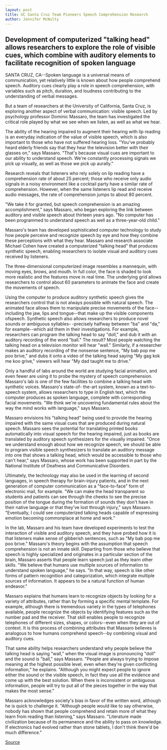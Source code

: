 ```yaml
---
layout: post
title: UC Santa Cruz Team Pioneers Speech Comprehension Research
author: Jennifer McNulty
---
```


## Development of computerized "talking head" allows researchers to  explore the role of visible cues, which combine with auditory  elements to facilitate recognition of spoken language

SANTA CRUZ, CA--Spoken language is a universal means of  communication, yet relatively little is known about how people  comprehend speech. Auditory cues clearly play a role in speech  comprehension, with variables such as pitch, duration, and loudness  contributing to the understanding of verbal messages.

But a team of researchers at the University of California,  Santa Cruz, is exploring another aspect of verbal communication:  visible speech. Led by psychology professor Dominic Massaro, the  team has investigated the critical role played by what we see when  we listen, as well as what we hear.

The ability of the hearing impaired to augment their hearing  with lip reading is an everyday indication of the value of visible  speech, which is also important to those who have not suffered  hearing loss. "You've probably heard elderly friends say that they  hear the television better with their glasses on," says Massaro.  "That's because visual cues are important to our ability to  understand speech. We're constantly processing signals we pick up  visually, as well as those we pick up aurally."

Research reveals that listeners who rely solely on lip reading  have a comprehension rate of about 25 percent; those who receive  only audio signals in a noisy environment like a cocktail party have a  similar rate of comprehension. However, when the same listeners lip  read and receive audio messages, the rate of comprehension jumps  to about 80 percent.

"We take it for granted, but speech comprehension is an  amazing accomplishment," says Massaro, who began exploring the  link between auditory and visible speech about thirteen years ago.  "No computer has been programmed to understand speech as well as  a three-year-old child."

Massaro's team has developed sophisticated computer  technology to study how people perceive and recognize speech by eye  and how they combine these perceptions with what they hear.  Massaro and research associate Michael Cohen have created a  computerized "talking head" that produces synthetic speech, enabling  researchers to isolate visual and auditory cues received by  listeners.

The three-dimensional computerized image resembles a  mannequin, with moving eyes, brows, and mouth. In full color, the  face is shaded to look more realistic and the features move in real  time. The underlying grid allows researchers to control about 60  parameters to animate the face and create the movements of speech.

Using the computer to produce auditory synthetic speech gives  the researchers control that is not always possible with natural  speech. The animated face allows them to manipulate precise  movements of the face--including the jaw, lips and tongue--that  make up the visible components ofspeech. Synthetic speech also  allows researchers to produce novel sounds or ambiguous syllables- -precisely halfway between "ba" and "da," for example--which aid  them in their investigations. For example, researchers can program  the talking head to say "doll," and dub it with an auditory recording  of the word "ball." The result? Most people watching the talking head  on a television monitor will hear "wall." Similarly, if a researcher  makes an auditory recording of the nonsense sentence, "My bab pop  me poo brive," and dubs it onto a video of the talking head saying "My  gag kok me koo grive," viewers will hear "My dad taught me to drive."

Only a handful of labs around the world are studying facial  animation, and even fewer are using it to probe the mystery of  speech comprehension. Massaro's lab is one of the few facilities to  combine a talking head with synthetic voices. Massaro's state-of- the-art system, known as a text-to-speech system, allows  researchers to type in English text, which the computer produces as  spoken language, complete with corresponding facial movements.  "We think we're uncovering fundamental rules about the way the  mind works with language," says Massaro.

Massaro envisions his "talking head" being used to provide the  hearing impaired with the same visual cues that are produced during  natural speech. Massaro sees the potential for translating printed  books automatically into visual speech for the hearing impaired,  just as books are translated by auditory speech synthesizers for the  visually impaired. "Once we understand enough about how we  recognize speech, we should be able to program visible speech  synthesizers to translate an auditory message into one that shows a  talking head, which would be accessible to those who can't hear,"  says Massaro, whose work has been supported in part by the National  Institute of Deafness and Communicative Disorders.

Ultimately, the technology may also be used in the learning of  second languages, in speech therapy for brain-injury patients, and in  the next generation of computer communication as a "face-to-face"  form of electronic mail, for example. "We can make the head  transparent so students and patients can see through the cheeks to  see the precise position of the tongue during the formation of sounds  they don't have in their native language or that they've lost through  injury," says Massaro. "Eventually, I could see computerized talking  heads capable of expressing emotion becoming commonplace at home  and work."

In the lab, Massaro and his team have developed experiments to  test the interaction of visible and auditory speech, and they have  probed how it is that listeners make sense of gibberish sentences,  such as "My bab pop me poo brive." Massaro's theory begins with the  assumption that speech comprehension is not an innate skill.  Departing from those who believe that speech is highly specialized  and originates in a particular section of the brain, Massaro asserts  that people learn speech just as they learn other skills. "We believe  that humans use multiple sources of information to understand  spoken language," he says. "In that way, speech is like other forms of  pattern recognition and categorization, which integrate multiple  sources of information. It appears to be a natural function of human  endeavor."

Massaro explains that humans learn to recognize objects by  looking for a variety of attributes, rather than by forming a specific  mental template. For example, although there is tremendous variety  in the types of telephones available, people recognize the objects by  identifying features such as the number pad and the receiver. That  skill enables people to recognize telephones of different sizes,  shapes, or colors--even when they are out of context. It is this  process of combining attributes that Massaro believes is analogous  to how humans comprehend speech--by combining visual and  auditory cues.

That same ability helps researchers understand why people  believe the talking head is saying "wall," when the visual image is  pronouncing "doll" and the sound is "ball," says Massaro. "People are  always trying to impose meaning at the highest possible level, even  when they're given conflicting information," he explains. "Although  you might expect people to ignore either the sound or the visible  speech, in fact they use all the evidence and come up with the best  solution. When there is inconsistent or ambiguous information,  people will try to put all of the pieces together in the way that  makes the most sense."

Massaro acknowledges society's bias in favor of the written  word, although he is quick to challenge it. "Although people would  like to say otherwise, nobody has shown that people comprehend and  retain more of what they learn from reading than listening," says  Massaro. "Literature made civilization because of its permanence  and the ability to pass on knowledge. If electronics had evolved  rather than stone tablets, I don't think there'd be much difference."

[Source](http://www1.ucsc.edu/news_events/press_releases/archive/94-95/09-94/090994-UCSC_team_pioneers_.html "Permalink to 090994-UCSC_team_pioneers_")
